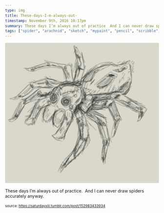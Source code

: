 ```yaml
---
type: img
title: These-days-I-m-always-out-
timestamp: November 9th, 2016 10:17pm
summary: These days I’m always out of practice  And I can never draw spiders accurately anywayp 
tags: ["spider", "arachnid", "sketch", "mypaint", "pencil", "scribble", "illustration", "art"]
---
```

<img src="../media/152983433934.png"/>
                                                                                          
These days I’m always out of practice.  And I can never draw spiders accurately anyway.
 
                                    
                
                
                
                
                                
<small>source: https://saturdayxiii.tumblr.com/post/152983433934</small>